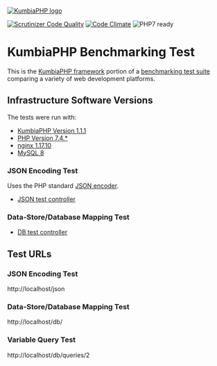 [![KumbiaPHP logo](https://rawgit.com/kumbiaphp/kumbiaphp/master/default/public/img/kumbiaphp.svg)](https://github.com/KumbiaPHP/KumbiaPHP) 

[![Scrutinizer Code Quality](https://scrutinizer-ci.com/g/KumbiaPHP/KumbiaPHP/badges/quality-score.png)](https://scrutinizer-ci.com/g/KumbiaPHP/KumbiaPHP/?branch=1.0)
[![Code Climate](https://codeclimate.com/github/KumbiaPHP/KumbiaPHP/badges/gpa.svg)](https://codeclimate.com/github/KumbiaPHP/KumbiaPHP)
![PHP7 ready](https://rawgit.com/kumbiaphp/kumbiaphp/master/default/public/img/php7.svg)

# KumbiaPHP Benchmarking Test

This is the [KumbiaPHP framework](https://kumbiaphp.com) portion of a [benchmarking test suite](../) comparing a variety of web development platforms.

## Infrastructure Software Versions
The tests were run with:

* [KumbiaPHP Version 1.1.1](https://github.com/KumbiaPHP/KumbiaPHP)
* [PHP Version 7.4.*](http://www.php.net/)
* [nginx 1.17.10](http://nginx.org/)
* [MySQL 8](https://dev.mysql.com/)

### JSON Encoding Test
Uses the PHP standard [JSON encoder](http://www.php.net/manual/en/function.json-encode.php).

* [JSON test controller](bench/app/controllers/json_controller.php)

### Data-Store/Database Mapping Test

* [DB test controller](bench/app/controllers/db_controller.php)

## Test URLs
### JSON Encoding Test

http://localhost/json

### Data-Store/Database Mapping Test

http://localhost/db/

### Variable Query Test
    
http://localhost/db/queries/2
